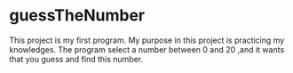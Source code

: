 # guessTheNumber
This project is my first program. My purpose in this project is practicing my knowledges. The program select a number between 0 and 20 ,and it wants that you guess and find this number.
